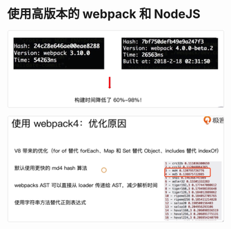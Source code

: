 # 使用高版本的 webpack 和 NodeJS

![](../README_files/chapter05/iShot_2023-08-14_10.50.51.png)

![](../README_files/chapter05/iShot_2023-08-14_11.05.34.png)
